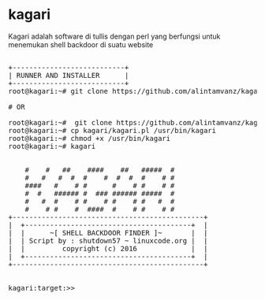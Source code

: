 # kagari
Kagari adalah software di tullis dengan perl yang berfungsi untuk menemukan shell backdoor di suatu website
<pre>

+---------------------------+ 
| RUNNER AND INSTALLER      | 
+---------------------------+ 
root@kagari:~# git clone https://github.com/alintamvanz/kagari.git && cp kagari/kagari.pl /usr/bin/kagari && chmod+x /usr/bin/kagari && kagari

# OR

root@kagari:~#  git clone https://github.com/alintamvanz/kagari.git
root@kagari:~# cp kagari/kagari.pl /usr/bin/kagari
root@kagari:~# chmod +x /usr/bin/kagari
root@kagari:~# kagari


    #    #   ##    ####    ##   #####  # 
    #   #   #  #  #    #  #  #  #    # # 
    ####   #    # #      #    # #    # # 
    #  #   ###### #  ### ###### #####  # 
    #   #  #    # #    # #    # #   #  # 
    #    # #    #  ####  #    # #    # #
+----------------------------------------------+
|  +----------------------------------------+  |
|  |      ~[ SHELL BACKDOOR FINDER ]~       |  |
|  | Script by : shutdown57 ~ linuxcode.org |  |
|  |         copyright (c) 2016             |  |
|  +----------------------------------------+  |
+----------------------------------------------+


kagari:target:>>
</pre>
